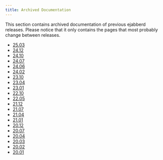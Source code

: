 ```yaml
---
title: Archived Documentation
---
```


This section contains archived documentation of previous ejabberd releases.
Please notice that it only contains the pages that most probably change between releases.

<!-- RELEASE_LIST -->
* [25.03](25.03/index.md)
* [24.12](24.12/index.md)
* [24.10](24.10/index.md)
* [24.07](24.07/index.md)
* [24.06](24.06/index.md)
* [24.02](24.02/index.md)
* [23.10](23.10/index.md)
* [23.04](23.04/index.md)
* [23.01](23.01/index.md)
* [22.10](22.10/index.md)
* [22.05](22.05/index.md)
* [21.12](21.12/index.md)
* [21.07](21.07/index.md)
* [21.04](21.04/index.md)
* [21.01](21.01/index.md)
* [20.12](20.12/index.md)
* [20.07](20.07/index.md)
* [20.04](20.04/index.md)
* [20.03](20.03/index.md)
* [20.02](20.02/index.md)
* [20.01](20.01/index.md)

